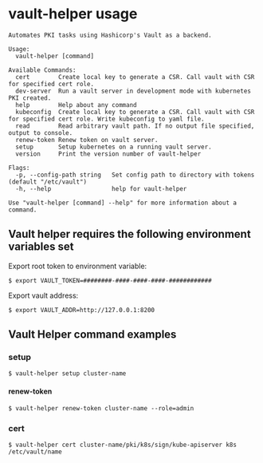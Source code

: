 # vault-helper usage
```
Automates PKI tasks using Hashicorp's Vault as a backend.

Usage:
  vault-helper [command]

Available Commands:
  cert        Create local key to generate a CSR. Call vault with CSR for specified cert role.
  dev-server  Run a vault server in development mode with kubernetes PKI created.
  help        Help about any command
  kubeconfig  Create local key to generate a CSR. Call vault with CSR for specified cert role. Write kubeconfig to yaml file.
  read        Read arbitrary vault path. If no output file specified, output to console.
  renew-token Renew token on vault server.
  setup       Setup kubernetes on a running vault server.
  version     Print the version number of vault-helper

Flags:
  -p, --config-path string   Set config path to directory with tokens (default "/etc/vault")
  -h, --help                 help for vault-helper

Use "vault-helper [command] --help" for more information about a command.
```

## Vault helper requires the following environment variables set
Export root token to environment variable:
```
$ export VAULT_TOKEN=########-####-####-####-############
```
Export vault address:
```
$ export VAULT_ADDR=http://127.0.0.1:8200
```


## Vault Helper command examples
### setup
```
$ vault-helper setup cluster-name
```

#### renew-token
```
$ vault-helper renew-token cluster-name --role=admin
```

### cert
```
$ vault-helper cert cluster-name/pki/k8s/sign/kube-apiserver k8s /etc/vault/name
```
